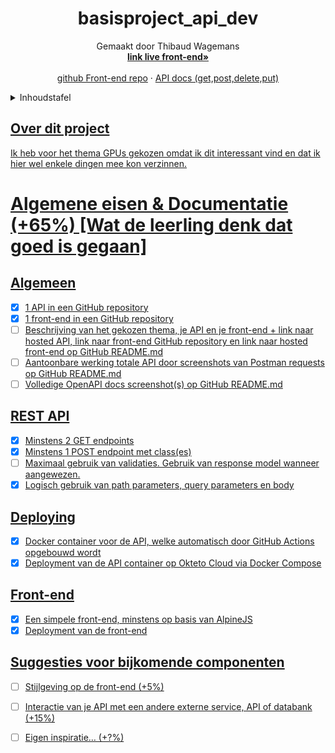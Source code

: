 <!--titel  -->
<div align="center">
  <h1 align="center">basisproject_api_dev</h1>

  <p align="center">
    Gemaakt door Thibaud Wagemans
    <br />
    <a href="https://thibaudwagemans.github.io/basisproject_front_end/basisproject.html"><strong>link live front-end»</strong></a>
    <br />
    <br />
    <a href="https://github.com/ThibaudWagemans/basisproject_front_end">github Front-end repo</a>
    ·
    <a href="https://basisproject-service-thibaudwagemans.cloud.okteto.net/docs">API docs (get,post,delete,put)</a>
  </p>
</div>

<!-- Inhoudstafel -->
<details>
  <summary>Inhoudstafel</summary>
  <ol>
    <li>
      <a href="#over-dit-project">Over dit project</a>
      <ul>
        <li>
          <a href="#back-end-api">back-end API</a>
          <ul>
             <li><a href="#Get-list-all-GPUs-back-end">Get list all GPUs</li>
             <li><a href="#Get-random-GPU-back-end">Get random GPU</li>
             <li><a href="#Get-GPU-by-name-back-end">Get GPU by name</li>
             <li><a href="#Get-GPU-by-price-back-end">Get GPU by price</li>
             <li><a href="#Get-GPU-by-memory-back-end">Get GPU by memory</li>
             <li><a href="#Get-GPU-by-power-back-end">Get GPU by power</li>
             <li><a href="#post/add-GPU-back-end">post/add GPU</li>
             <li><a href="#put/update-GPU-back-end">put/update GPU</li>
             <li><a href="#delete-GPU-back-end">delete GPU</li>
          </ul>
        </li>
        <li>
          <a href="#front-end-api">front-end</a>
          <ul>
             <li><a href="#Get-list-all-GPUs">Get list all GPUs</li>
             <li><a href="#Get-random-GPU">Get random GPU</li>
             <li><a href="#Get-GPU-by-name">Get GPU by name</li>
             <li><a href="#Get-GPU-by-price">Get GPU by price</li>
             <li><a href="#Get-GPU-by-memory">Get GPU by memory</li>
             <li><a href="#Get-GPU-by-power">Get GPU by power</li>
             <li><a href="#post/add-GPU">post/add GPU</li>
             <li><a href="#put/update-GPU">put/update GPU</li>
             <li><a href="#delete-GPU">delete GPU</li>
          </ul>
        </li>
      </ul>
    </li>
    <li>
      <a href="#postman">Postman</a>
      <ul>
             <li><a href="#Get-list-all-GPUs">Get list all GPUs</li>
             <li><a href="#Get-random-GPU">Get random GPU</li>
             <li><a href="#Get-GPU-by-name">Get GPU by name</li>
             <li><a href="#Get-GPU-by-price">Get GPU by price</li>
             <li><a href="#Get-GPU-by-memory">Get GPU by memory</li>
             <li><a href="#Get-GPU-by-power">Get GPU by power</li>
             <li><a href="#post/add-GPU">post/add GPU</li>
             <li><a href="#put/update-GPU">put/update GPU</li>
             <li><a href="#delete-GPU">delete GPU</li>
          </ul>
    </li>
  </ol>
</details>


<!-- Over dit project -->
## Over dit project

Ik heb voor het thema GPUs gekozen omdat ik dit interessant vind en dat ik hier wel enkele dingen mee kon verzinnen.


# Algemene eisen & Documentatie (+65%) [Wat de leerling denk dat goed is gegaan]
## Algemeen

- [x] 1 API in een GitHub repository
- [x] 1 front-end in een GitHub repository
- [ ] Beschrijving van het gekozen thema, je API en je front-end + link naar hosted API, link naar front-end GitHub repository en link naar hosted front-end op GitHub README.md
- [ ] Aantoonbare werking totale API door screenshots van Postman requests op GitHub README.md
- [ ] Volledige OpenAPI docs screenshot(s) op GitHub README.md

## REST API

- [x] Minstens 2 GET endpoints 
- [x] Minstens 1 POST endpoint met class(es)
- [ ] Maximaal gebruik van validaties. Gebruik van response model wanneer aangewezen.
- [x] Logisch gebruik van path parameters, query parameters en body

## Deploying 

- [x] Docker container voor de API, welke automatisch door GitHub Actions opgebouwd wordt
- [x] Deployment van de API container op Okteto Cloud via Docker Compose

## Front-end

- [x] Een simpele front-end, minstens op basis van AlpineJS
- [x] Deployment van de front-end

## Suggesties voor bijkomende componenten

- [ ] Stijlgeving op de front-end (+5%)
- [ ] Interactie van je API met een andere externe service, API of databank (+15%)
- [ ] Eigen inspiratie… (+?%)

